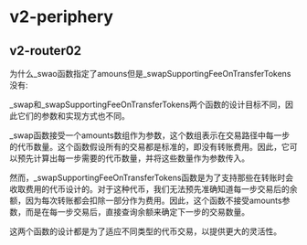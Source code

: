# v2-periphery

## v2-router02

为什么_swao函数指定了amouns但是_swapSupportingFeeOnTransferTokens没有:

_swap和_swapSupportingFeeOnTransferTokens两个函数的设计目标不同，因此它们的参数和实现方式也不同。

_swap函数接受一个amounts数组作为参数，这个数组表示在交易路径中每一步的代币数量。这个函数假设所有的交易都是标准的，即没有转账费用。因此，它可以预先计算出每一步需要的代币数量，并将这些数量作为参数传入。

然而，_swapSupportingFeeOnTransferTokens函数是为了支持那些在转账时会收取费用的代币设计的。对于这种代币，我们无法预先准确知道每一步交易后的余额，因为每次转账都会扣除一部分作为费用。因此，这个函数不接受amounts参数，而是在每一步交易后，直接查询余额来确定下一步的交易数量。

这两个函数的设计都是为了适应不同类型的代币交易，以提供更大的灵活性。
